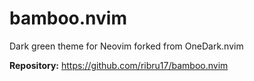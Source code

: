 # bamboo.nvim

Dark green theme for Neovim forked from OneDark.nvim

**Repository:** <https://github.com/ribru17/bamboo.nvim>

<!-- vim: set ft=markdown: -->